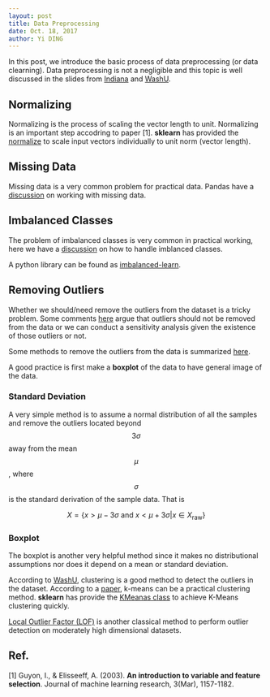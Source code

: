 ```yaml
---
layout: post
title: Data Preprocessing
date: Oct. 18, 2017
author: Yi DING
---
```


In this post, we introduce the basic process of data preprocessing (or data clearning). Data preprocessing is not a negligible and this topic is well discussed in the slides from [Indiana](https://www.cs.indiana.edu/~predrag/classes/2010springi211/week6_m.pdf) and [WashU](http://www.cs.wustl.edu/~zhang/teaching/cs514/Spring11/Data-prep.pdf). 

## Normalizing
Normalizing is the process of scaling the vector length to unit. Normalizing is an important step accodring to paper [1]. **sklearn** has provided the [normalize](http://scikit-learn.org/stable/modules/generated/sklearn.preprocessing.normalize.html) to scale input vectors individually to unit norm (vector length).

## Missing Data

Missing data is a very common problem for practical data. Pandas have a [discussion](https://pandas.pydata.org/pandas-docs/stable/missing_data.html) on working with missing data.

## Imbalanced Classes

The problem of imbalanced classes is very common in practical working, here we have a [discussion](https://elitedatascience.com/imbalanced-classes) on how to handle imblanced classes.

A python library can be found as [imbalanced-learn](https://github.com/scikit-learn-contrib/imbalanced-learn).

## Removing Outliers

Whether we should/need remove the outliers from the dataset is a tricky problem. Some comments [here](https://stats.stackexchange.com/questions/200534/is-it-ok-to-remove-outliers-from-data/200923) argue that outliers should not be removed from the data or we can conduct a sensitivity analysis given the existence of those outliers or not.

Some methods to remove the outliers from the data is summarized [here](http://d-scholarship.pitt.edu/7948/1/Seo.pdf).

A good practice is first make a **boxplot** of the data to have  general image of the data.

### Standard Deviation
A very simple method is to assume a normal distribution of all the samples and remove the outliers located beyond $$3\sigma$$ away from the mean $$\mu$$, where $$\sigma$$ is the standard derivation of the sample data. That is 

$$X =\{ x>\mu-3\sigma \text{ and }x < \mu+3\sigma | x\in X_{\text{raw}} \}$$

### Boxplot

The boxplot is another very helpful method since it makes no distributional assumptions nor does it depend on a mean or standard deviation.

According to [WashU](http://www.cs.wustl.edu/~zhang/teaching/cs514/Spring11/Data-prep.pdf), clustering is a good method to detect the outliers in the dataset.
According to a [paper](http://pmg.it.usyd.edu.au/outliers.pdf), k-means can be a practical clustering method.
**sklearn** has provide the [KMeanas class](http://scikit-learn.org/stable/modules/generated/sklearn.cluster.KMeans.html) to achieve K-Means clustering quickly.

[Local Outlier Factor (LOF)](http://scikit-learn.org/stable/modules/outlier_detection.html#local-outlier-factor) is another classical method to perform outlier detection on moderately high dimensional datasets.

## Ref.
[1] Guyon, I., & Elisseeff, A. (2003). **An introduction to variable and feature selection**. Journal of machine learning research, 3(Mar), 1157-1182.
